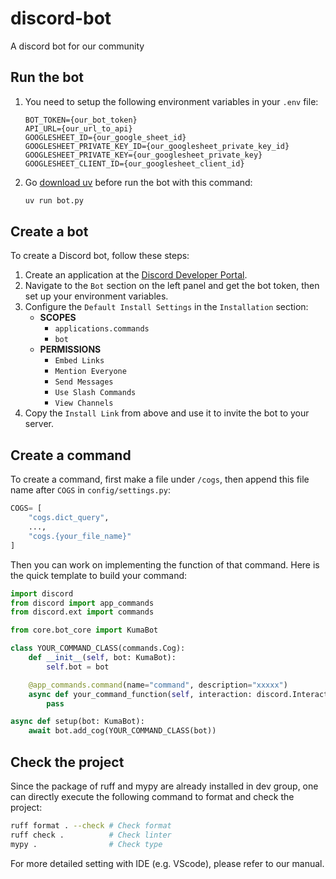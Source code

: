 # discord-bot
A discord bot for our community

## Run the bot
1. You need to setup the following environment variables in your `.env` file:
    ```properties
    BOT_TOKEN={our_bot_token}
    API_URL={our_url_to_api}
    GOOGLESHEET_ID={our_google_sheet_id}
    GOOGLESHEET_PRIVATE_KEY_ID={our_googlesheet_private_key_id}
    GOOGLESHEET_PRIVATE_KEY={our_googlesheet_private_key}
    GOOGLESHEET_CLIENT_ID={our_googlesheet_client_id}
    ```
2. Go [download uv](https://docs.astral.sh/uv/getting-started/installation/) before run the bot with this command:
    ```bash
    uv run bot.py
    ```

## Create a bot
To create a Discord bot, follow these steps:
1. Create an application at the [Discord Developer Portal](https://discord.com/developers/applications).
2. Navigate to the `Bot` section on the left panel and get the bot token, then set up your environment variables.
3. Configure the `Default Install Settings` in the `Installation` section:
    - **SCOPES**
        - `applications.commands`
        - `bot`
    - **PERMISSIONS**
        - `Embed Links`
        - `Mention Everyone`
        - `Send Messages`
        - `Use Slash Commands`
        - `View Channels`
4. Copy the `Install Link` from above and use it to invite the bot to your server.


## Create a command
To create a command, first make a file under `/cogs`, then append this file name after `COGS` in `config/settings.py`:
```python
COGS= [
    "cogs.dict_query",
    ...,
    "cogs.{your_file_name}"
]
```

Then you can work on implementing the function of that command. Here is the quick template to build your command:
```python
import discord
from discord import app_commands
from discord.ext import commands

from core.bot_core import KumaBot

class YOUR_COMMAND_CLASS(commands.Cog):
    def __init__(self, bot: KumaBot):
        self.bot = bot

    @app_commands.command(name="command", description="xxxxx")
    async def your_command_function(self, interaction: discord.Interaction):
        pass

async def setup(bot: KumaBot):
    await bot.add_cog(YOUR_COMMAND_CLASS(bot))

```

## Check the project
Since the package of ruff and mypy are already installed in dev group,
one can directly execute the following command to format and check the project:
```bash
ruff format . --check # Check format
ruff check .          # Check linter
mypy .                # Check type
```
For more detailed setting with IDE (e.g. VScode), please refer to our manual.

